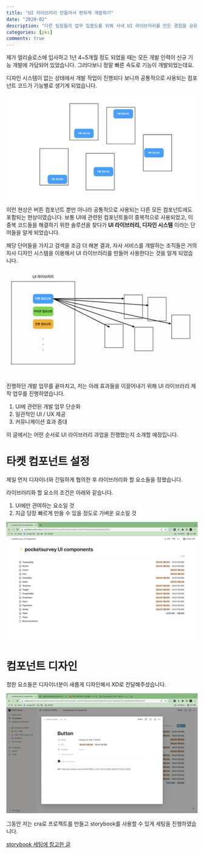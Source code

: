 ```yaml
---
title: "UI 라이브러리 만들어서 편하게 개발하기"
date: "2020-02"
description: "다른 팀원들의 업무 집중도를 위해 사내 UI 라이브러리를 만든 경험을 공유합니다."
categories: [pks]
comments: true
---
```


제가 얼리슬로스에 입사하고 1년 4~5개월 정도 되었을 때는 모든 개발 인력이 신규 기능 개발에 가담되어 있었습니다. 그러다보니 정말 빠른 속도로 기능이 개발되었는데요.

디자인 시스템이 없는 상태에서 개발 작업이 진행되다 보니까 공통적으로 사용되는 컴포넌트 코드가 기능별로 생기게 되었습니다.

![](../static/images/pks-ui-components-1.png)

이런 현상은 버튼 컴포넌트 뿐만 아니라 공통적으로 사용되는 다른 모든 컴포넌트에도 포함되는 현상이였습니다. 보통 UI에 관련된 컴포넌트들이 중복적으로 사용되었고, 이 중복 코드들을 해결하기 위한 솔루션을 찾다가 **UI 라이브러리, 디자인 시스템** 이라는 단어들을 알게 되었습니다.

해당 단어들을 가지고 검색을 조금 더 해본 결과, 자사 서비스를 개발하는 조직들은 거의 자사 디자인 시스템을 이용해서 UI 라이브러리를 만들어 사용한다는 것을 알게 되었습니다.

![](../static/images/pks-ui-components-2.png)

진행하던 개발 업무를 끝마치고, 저는 아래 효과들을 이끌어내기 위해 UI 라이브러리 제작 업무를 진행하였습니다.

1. UI에 관련된 개발 업무 단순화
2. 일관적인 UI / UX 제공
3. 커뮤니케이션 효과 증대

이 글에서는 어떤 순서로 UI 라이브러리 과업을 진행했는지 소개할 예정입니다.

# 타켓 컴포넌트 설정

제일 먼저 디자이너와 긴밀하게 협의한 후 라이브러리화 할 요소들을 정했습니다.

라이브러리화 할 요소의 조건은 아래와 같습니다.

1. UI에만 관여하는 요소일 것
2. 지금 당장 빠르게 만들 수 있을 정도로 가벼운 요소일 것

![](../static/images/pks-ui-components-3.png)

# 컴포넌트 디자인

정한 요소들은 디자이너분이 새롭게 디자인해서 XD로 전달해주셨습니다.

![](../static/images/pks-ui-components-4.png)

그동안 저는 cra로 프로젝트를 만들고 storybook를 사용할 수 있게 세팅을 진행하였습니다.

[storybook 세팅에 참고한 글](https://velog.io/@velopert/start-storybook)
